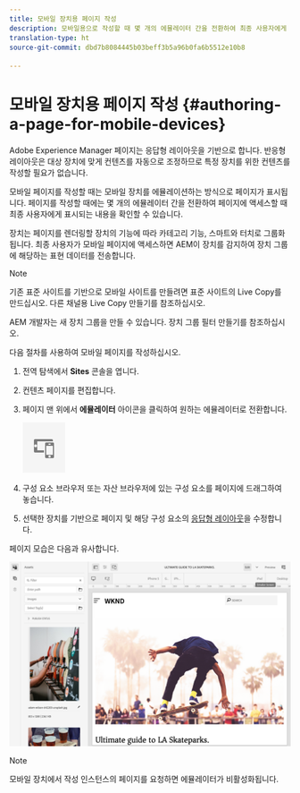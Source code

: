 ```yaml
---
title: 모바일 장치용 페이지 작성
description: 모바일용으로 작성할 때 몇 개의 에뮬레이터 간을 전환하여 최종 사용자에게 표시되는 내용을 확인할 수 있습니다.
translation-type: ht
source-git-commit: dbd7b8084445b03beff3b5a96b0fa6b5512e10b8

---
```



# 모바일 장치용 페이지 작성 {#authoring-a-page-for-mobile-devices}

Adobe Experience Manager 페이지는 응답형 레이아웃을 기반으로 합니다. 반응형 레이아웃은 대상 장치에 맞게 컨텐츠를 자동으로 조정하므로 특정 장치를 위한 컨텐츠를 작성할 필요가 없습니다.

모바일 페이지를 작성할 때는 모바일 장치를 에뮬레이션하는 방식으로 페이지가 표시됩니다. 페이지를 작성할 때에는 몇 개의 에뮬레이터 간을 전환하여 페이지에 액세스할 때 최종 사용자에게 표시되는 내용을 확인할 수 있습니다.

장치는 페이지를 렌더링할 장치의 기능에 따라 카테고리 기능, 스마트와 터치로 그룹화됩니다. 최종 사용자가 모바일 페이지에 액세스하면 AEM이 장치를 감지하여 장치 그룹에 해당하는 표현 데이터를 전송합니다.

>[!NOTE]
>
>기존 표준 사이트를 기반으로 모바일 사이트를 만들려면 표준 사이트의 Live Copy를 만드십시오. 다른 채널용 Live Copy 만들기를 참조하십시오.
>
>AEM 개발자는 새 장치 그룹을 만들 수 있습니다. 장치 그룹 필터 만들기를 참조하십시오.

<!--
>To create a mobile site based on an existing standard site, create a live copy of the standard site. (See [Creating a Live Copy for Different Channels](/help/sites-administering/msm-livecopy.md).)
>
>AEM developers can create new device groups. (See [Creating Device Group Filters](/help/sites-developing/groupfilters.md).)
-->

다음 절차를 사용하여 모바일 페이지를 작성하십시오.

1. 전역 탐색에서 **Sites** 콘솔을 엽니다.
1. 컨텐츠 페이지를 편집합니다.
1. 페이지 맨 위에서 **에뮬레이터** 아이콘을 클릭하여 원하는 에뮬레이터로 전환합니다.

   ![에뮬레이터 아이콘](/help/sites-cloud/authoring/assets/emulator.png)

1. 구성 요소 브라우저 또는 자산 브라우저에 있는 구성 요소를 페이지에 드래그하여 놓습니다.
1. 선택한 장치를 기반으로 페이지 및 해당 구성 요소의 [응답형 레이아웃](/help/sites-cloud/authoring/features/responsive-layout.md)을 수정합니다.

페이지 모습은 다음과 유사합니다.

![모바일 예](/help/sites-cloud/authoring/assets/mobile.png)

>[!NOTE]
>
>모바일 장치에서 작성 인스턴스의 페이지를 요청하면 에뮬레이터가 비활성화됩니다.
